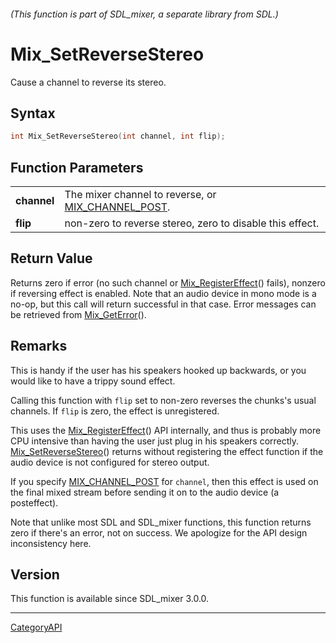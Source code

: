 ###### (This function is part of SDL_mixer, a separate library from SDL.)
# Mix_SetReverseStereo

Cause a channel to reverse its stereo.

## Syntax

```c
int Mix_SetReverseStereo(int channel, int flip);

```

## Function Parameters

|                 |                                                                        |
| --------------- | ---------------------------------------------------------------------- |
| **channel**     | The mixer channel to reverse, or [MIX_CHANNEL_POST](MIX_CHANNEL_POST.md). |
| **flip**        | non-zero to reverse stereo, zero to disable this effect.               |

## Return Value

Returns zero if error (no such channel or
[Mix_RegisterEffect](Mix_RegisterEffect.md)() fails), nonzero if reversing
effect is enabled. Note that an audio device in mono mode is a no-op, but
this call will return successful in that case. Error messages can be
retrieved from [Mix_GetError](Mix_GetError.md)().

## Remarks

This is handy if the user has his speakers hooked up backwards, or you
would like to have a trippy sound effect.

Calling this function with `flip` set to non-zero reverses the chunks's
usual channels. If `flip` is zero, the effect is unregistered.

This uses the [Mix_RegisterEffect](Mix_RegisterEffect.md)() API internally,
and thus is probably more CPU intensive than having the user just plug in
his speakers correctly. [Mix_SetReverseStereo](Mix_SetReverseStereo.md)()
returns without registering the effect function if the audio device is not
configured for stereo output.

If you specify [MIX_CHANNEL_POST](MIX_CHANNEL_POST.md) for `channel`, then
this effect is used on the final mixed stream before sending it on to the
audio device (a posteffect).

Note that unlike most SDL and SDL_mixer functions, this function returns
zero if there's an error, not on success. We apologize for the API design
inconsistency here.

## Version

This function is available since SDL_mixer 3.0.0.

----
[CategoryAPI](CategoryAPI.md)

